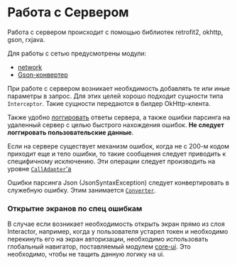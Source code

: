 # Работа с Сервером

Работа с сервером происходит с помощью библиотек retrofit2, okhttp, gson, rxjava.

Для работы с сетью предусмотрены модули:
 * [network](../../network/README.md)
 * [Gson-конвертер](../../converter-gson/README.md)

При работе с сервером возникает необхдимость добавлять те или иные параметры
в запрос. Для этих целей хорошо подходит сущности типа `Interceptor`. Такие
сущности передаются в билдер OkHttp-клента.

Также удобно [логгировать][log] ответы сервера, а также ошибки парсинга на удаленный сервер
с целью быстрого нахождения ошибок. **Не следует логгировать пользовательские
данные**.

Если на сервере существует механизм ошибок, когда не с 200-м кодом
приходит еще и тело ошибки, то такие сообщения следует приводить к специфичному
исключению. Эти операции следует производить на уровне [`CallAdapter`'а][call]

Ошибки парсинга Json (JsonSyntaxException) следует конвертировать в служебную
ошибку. Этим занимается [`Converter`][gson].


### Открытие экранов по спец ошибкам

В случае если возникает необходимость открыть экран прямо из слоя Interactor,
например, когда у пользователя устарел токен и необходимо перекинуть его на экран
авторизации, необходимо использовать глобальный навигатор, поставляемый модулем
[core-ui](../../core-ui/README.md).
Это необходимо,  чтобы не тащить данную логику на ui.

[log]: ../common/logging.md
[gson]: ../../converter-gson/README.md
[call]: ../../network/README.md

